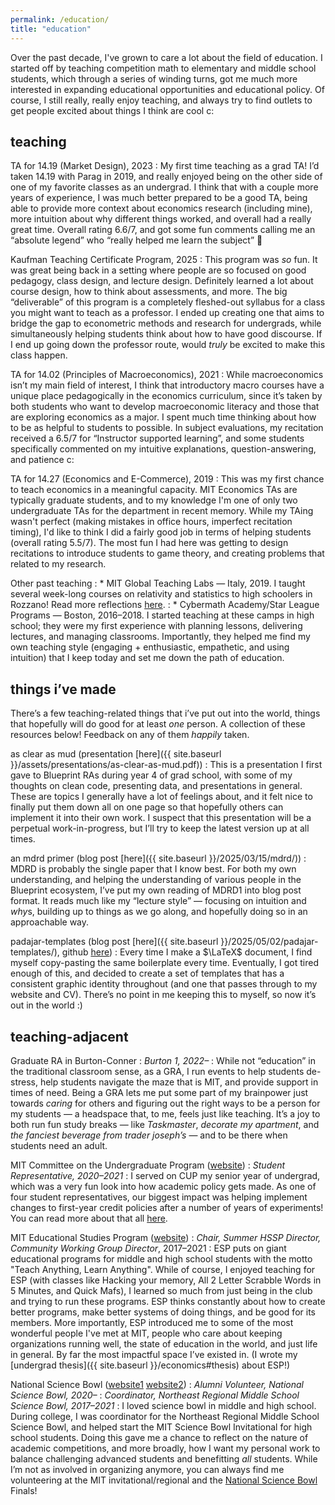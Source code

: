 ```yaml
---
permalink: /education/
title: "education"
---
```


Over the past decade, I've grown to care a lot about the field of education. I started off by teaching competition math to elementary and middle school students, which through a series of winding turns, got me much more interested in expanding educational opportunities and educational policy. Of course, I still really, really enjoy teaching, and always try to find outlets to get people excited about things I think are cool c:

## teaching

TA for 14.19 (Market Design), 2023
: My first time teaching as a grad TA! I’d taken 14.19 with Parag in 2019, and really enjoyed being on the other side of one of my favorite classes as an undergrad. I think that with a couple more years of experience, I was much better prepared to be a good TA, being able to provide more context about economics research (including mine), more intuition about why different things worked, and overall had a really great time. Overall rating 6.6/7, and got some fun comments calling me an “absolute legend” who “really helped me learn the subject” 🧡

Kaufman Teaching Certificate Program, 2025
: This program was *so* fun. It was great being back in a setting where people are so focused on good pedagogy, class design, and lecture design. Definitely learned a lot about course design, how to think about assessments, and more. The big “deliverable” of this program is a completely fleshed-out syllabus for a class you might want to teach as a professor. I ended up creating one that aims to bridge the gap to econometric methods and research for undergrads, while simultaneously helping students think about how to have good discourse. If I end up going down the professor route, would *truly* be excited to make this class happen.

TA for 14.02 (Principles of Macroeconomics), 2021
: While macroeconomics isn’t my main field of interest, I think that introductory macro courses have a unique place pedagogically in the economics curriculum, since it’s taken by both students who want to develop macroeconomic literacy and those that are exploring economics as a major. I spent much time thinking about how to be as helpful to students to possible. In subject evaluations, my recitation received a 6.5/7 for “Instructor supported learning”, and some students specifically commented on my intuitive explanations, question-answering, and patience c:

TA for 14.27 (Economics and E-Commerce), 2019
: This was my first chance to teach economics in a meaningful capacity. MIT Economics TAs are typically graduate students, and to my knowledge I'm one of only two undergraduate TAs for the department in recent memory. While my TAing wasn't perfect (making mistakes in office hours, imperfect recitation timing), I'd like to think I did a fairly good job in terms of helping students (overall rating 5.5/7). The most fun I had here was getting to design recitations to introduce students to game theory, and creating problems that related to my research.

Other past teaching
: * MIT Global Teaching Labs — Italy, 2019. I taught several week-long courses on relativity and statistics to high schoolers in Rozzano! Read more reflections [here](https://espgtl.home.blog/author/paoloadajar/).
: * Cybermath Academy/Star League Programs — Boston, 2016–2018. I started teaching at these camps in high school; they were my first experience with planning lessons, delivering lectures, and managing classrooms. Importantly, they helped me find my own teaching style (engaging + enthusiastic, empathetic, and using intuition) that I keep today and set me down the path of education.

## things i’ve made

There’s a few teaching-related things that i’ve put out into the world, things that hopefully will do good for at least _one_ person. A collection of these resources below! Feedback on any of them *happily* taken.

<a name="as-clear-as-mud"></a>
as clear as mud (presentation [here]({{ site.baseurl }}/assets/presentations/as-clear-as-mud.pdf))
: This is a presentation I first gave to Blueprint RAs during year 4 of grad school, with some of my thoughts on clean code, presenting data, and presentations in general. These are topics I generally have a lot of feelings about, and it felt nice to finally put them down all on one page so that hopefully others can implement it into their own work. I suspect that this presentation will be a perpetual work-in-progress, but I’ll try to keep the latest version up at all times.

an mdrd primer (blog post [here]({{ site.baseurl }}/2025/03/15/mdrd/)) 
: MDRD is probably the single paper that I know best. For both my own understanding, and helping the understanding of various people in the Blueprint ecosystem, I’ve put my own reading of MDRD1 into blog post format. It reads much like my “lecture style” — focusing on intuition and *why*s, building up to things as we go along, and hopefully doing so in an approachable way. 

padajar-templates (blog post [here]({{ site.baseurl }}/2025/05/02/padajar-templates/), github [here](https://github.com/padajar/padajar-templates/tree/main))
: Every time I make a $\LaTeX$ document, I find myself copy-pasting the same boilerplate every time. Eventually, I got tired enough of this, and decided to create a set of templates that has a consistent graphic identity throughout (and one that passes through to my website and CV). There’s no point in me keeping this to myself, so now it’s out in the world :)

## teaching-adjacent

Graduate RA in Burton-Conner
: *Burton 1, 2022–*
: While not “education” in the traditional classroom sense, as a GRA, I run events to help students de-stress, help students navigate the maze that is MIT, and provide support in times of need. Being a GRA lets me put some part of my brainpower just towards *caring* for others and figuring out the right ways to be a person for my students — a headspace that, to me, feels just like teaching. It’s a joy to both run fun study breaks — like *Taskmaster*, *decorate my apartment*, and *the fanciest beverage from trader joseph’s* — and to be there when students need an adult.

MIT Committee on the Undergraduate Program ([website](https://registrar.mit.edu/faculty-curriculum-support/faculty-curriculum-committees/committee-undergraduate-program)) 
: *Student Representative, 2020–2021*
: I served on CUP my senior year of undergrad, which was a very fun look into how academic policy gets made. As one of four student representatives, our biggest impact was helping implement changes to first-year credit policies after a number of years of experiments! You can read more about that all [here](https://mitadmissions.org/blogs/entry/how-to-change-policies-at-mit-joint-post-with-rona-w/).

MIT Educational Studies Program ([website](https://esp.mit.edu/)) <a name="esp"></a>
: *Chair, Summer HSSP Director, Community Working Group Director*, 2017–2021
: ESP puts on giant educational programs for middle and high school students with the motto "Teach Anything, Learn Anything". While of course, I enjoyed teaching for ESP (with classes like Hacking your memory, All 2 Letter Scrabble Words in 5 Minutes, and Quick Mafs), I learned so much from just being in the club and trying to run these programs. ESP thinks constantly about how to create better programs, make better systems of doing things, and be good for its members. More importantly, ESP introduced me to some of the most wonderful people I've met at MIT, people who care about keeping organizations running well, the state of education in the world, and just life in general. By far the most impactful space I’ve existed in. (I wrote my [undergrad thesis]({{ site.baseurl }}/economics#thesis) about ESP!)

National Science Bowl ([website1](https://science.osti.gov/wdts/nsb) [website2](https://www.mitsciencebowl.com/))
: *Alumni Volunteer, National Science Bowl, 2020–*
: *Coordinator, Northeast Regional Middle School Science Bowl, 2017–2021*
: I loved science bowl in middle and high school. During college, I was coordinator for the Northeast Regional Middle School Science Bowl, and helped start the MIT Science Bowl Invitational for high school students. Doing this gave me a chance to reflect on the nature of academic competitions, and more broadly, how I want my personal work to balance challenging advanced students and benefitting *all* students. While I’m not as involved in organizing anymore, you can always find me volunteering at the MIT invitational/regional and the [National Science Bowl](https://science.osti.gov/wdts/nsb) Finals!

<!-- 
Serious classes taught at ESP Programs <a name="esp-classes"></a>
: Quick Mafs
: Hacking your memory
: We Are What We Speak: How We Make Language and Language Makes Us
: Who Gets What and Why
: Redesigning Education
: Advanced Math for Middle School Students
: Learning about Teaching

Not-so-serious classes taught at ESP Programs
: Appreciation for any juice that is not Ruby Red
: Science Bowl
: All 2 Letter Scrabble Words in 5 Minutes
: The Music of Neil Cicierega -->